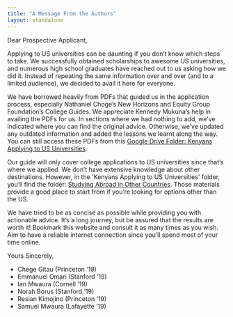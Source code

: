```yaml
---
title: "A Message From the Authors"
layout: standalone
---
```


Dear Prospective Applicant,

Applying to US universities can be daunting if you don’t know which steps to take. We successfully obtained scholarships to awesome US universities, and numerous high school graduates have reached out to us asking how we did it. Instead of repeating the same information over and over (and to a limited audience), we decided to avail it here for everyone.

We have borrowed heavily from PDFs that guided us in the application process, especially Nathaniel Choge’s New Horizons and Equity Group Foundation’s College Guides. We appreciate Kennedy Mukuna’s help in availing the PDFs for us. In sections where we had nothing to add, we’ve indicated where you can find the original advice. Otherwise, we’ve updated any outdated information and added the lessons we learnt along the way. You can still access these PDFs from this [Google Drive Folder: Kenyans Applying to US Universities](https://drive.google.com/open?id=0BxcN6nrpsXL6cHFUX1NURWlqQjA).

Our guide will only cover college applications to US universities since that’s where we applied. We don’t have extensive knowledge about other destinations. However, in the 'Kenyans Applying to US Universities' folder, you’ll find the folder: [Studying Abroad in Other Countries](https://drive.google.com/open?id=0BxcN6nrpsXL6OWtiOUF2TGI2bnc). Those materials provide a good place to start from if you’re looking for options other than the US.

We have tried to be as concise as possible while providing you with actionable advice. It’s a long journey, but be assured that the results are worth it! Bookmark this website and consult it as many times as you wish. Aim to have a reliable internet connection since you’ll spend most of your time online.

Yours Sincerely,

* Chege Gitau (Princeton ‘19)
* Emmanuel Omari (Stanford ‘19)
* Ian Mwaura (Cornell ‘19)
* Norah Borus (Stanford ‘19)
* Resian Kimojino (Princeton ‘19)
* Samuel Mwaura (Lafayette ‘19)
